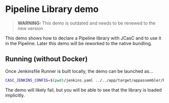Pipeline Library demo
=====================

> **WARNING:** This demo is outdated and needs to be renewed to the new version

This demo shows how to declare a Pipeline library with JCasC and to use it in the Pipeline.
Later this demo will be reworked to the native bundling.

## Running (without Docker)

Once Jenkinsfile Runner is built locally, the demo can be launched as...

```bash
CASC_JENKINS_CONFIG=$(pwd)/jenkins.yaml ../../app/target/appassembler/bin/jenkinsfile-runner -p ../../vanilla-package/target/plugins/ -f . 
```

The demo will likely fail, but you will be able to see that the library is loaded implicitly.
